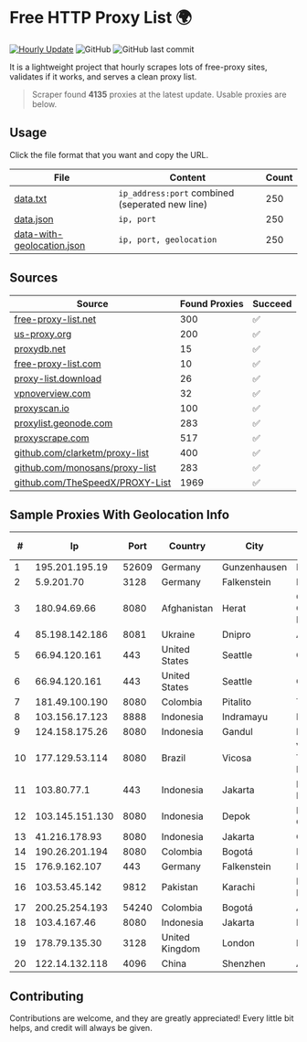 
# Free HTTP Proxy List 🌍

[![Hourly Update](https://github.com/mertguvencli/http-proxy-list/actions/workflows/main.yml/badge.svg?branch=main)](https://github.com/mertguvencli/http-proxy-list/actions/workflows/main.yml)
![GitHub](https://img.shields.io/github/license/mertguvencli/http-proxy-list)
![GitHub last commit](https://img.shields.io/github/last-commit/mertguvencli/http-proxy-list)

It is a lightweight project that hourly scrapes lots of free-proxy sites, validates if it works, and serves a clean proxy list.


> Scraper found **4135** proxies at the latest update. Usable proxies are below.

## Usage

Click the file format that you want and copy the URL.


|File|Content|Count|
|----|-------|-----|
|[data.txt](https://raw.githubusercontent.com/mertguvencli/http-proxy-list/main/proxy-list/data.txt)|`ip_address:port` combined (seperated new line)|250|
|[data.json](https://raw.githubusercontent.com/mertguvencli/http-proxy-list/main/proxy-list/data.json)|`ip, port`|250|
|[data-with-geolocation.json](https://raw.githubusercontent.com/mertguvencli/http-proxy-list/main/proxy-list/data-with-geolocation.json)|`ip, port, geolocation`|250|

## Sources

|Source|Found Proxies|Succeed|
|------|-------------|-------|
|[free-proxy-list.net](https://free-proxy-list.net)|300|✅|
|[us-proxy.org](https://www.us-proxy.org)|200|✅|
|[proxydb.net](http://proxydb.net)|15|✅|
|[free-proxy-list.com](https://free-proxy-list.com/?page=&port=&type%5B%5D=http&type%5B%5D=https&up_time=0&search=Search)|10|✅|
|[proxy-list.download](https://www.proxy-list.download/HTTP)|26|✅|
|[vpnoverview.com](https://vpnoverview.com/privacy/anonymous-browsing/free-proxy-servers)|32|✅|
|[proxyscan.io](https://www.proxyscan.io)|100|✅|
|[proxylist.geonode.com](https://proxylist.geonode.com/api/proxy-list?limit=300&page=1&sort_by=lastChecked&sort_type=desc&protocols=http,https)|283|✅|
|[proxyscrape.com](https://api.proxyscrape.com/v2/?request=displayproxies&protocol=http&timeout=10000&country=all&ssl=all&anonymity=all)|517|✅|
|[github.com/clarketm/proxy-list](https://raw.githubusercontent.com/clarketm/proxy-list/master/proxy-list-raw.txt)|400|✅|
|[github.com/monosans/proxy-list](https://raw.githubusercontent.com/monosans/proxy-list/main/proxies/http.txt)|283|✅|
|[github.com/TheSpeedX/PROXY-List](https://raw.githubusercontent.com/TheSpeedX/PROXY-List/master/http.txt)|1969|✅|


## Sample Proxies With Geolocation Info

|#|Ip|Port|Country|City|Internet Service Provider|
|-|--|----|-------|----|-------------------------|
|1|195.201.195.19|52609|Germany|Gunzenhausen|Hetzner Online GmbH|
|2|5.9.201.70|3128|Germany|Falkenstein|Hetzner Online GmbH|
|3|180.94.69.66|8080|Afghanistan|Herat|Government Communications Network|
|4|85.198.142.186|8081|Ukraine|Dnipro|Apex NCC|
|5|66.94.120.161|443|United States|Seattle|Contabo Inc.|
|6|66.94.120.161|443|United States|Seattle|Contabo Inc.|
|7|181.49.100.190|8080|Colombia|Pitalito|Telmex Colombia S.A.|
|8|103.156.17.123|8888|Indonesia|Indramayu|RSTNET|
|9|124.158.175.26|8080|Indonesia|Gandul|ICON+|
|10|177.129.53.114|8080|Brazil|Vicosa|VSAT- TELECOMUNICAÇÕES LTDA|
|11|103.80.77.1|443|Indonesia|Jakarta|Dewan Ketahanan Nasional|
|12|103.145.151.130|8080|Indonesia|Depok|PT. Indonesia Comnets Plus|
|13|41.216.178.93|8080|Indonesia|Jakarta|CV Atha Media Prima|
|14|190.26.201.194|8080|Colombia|Bogotá|ETB - Colombia|
|15|176.9.162.107|443|Germany|Falkenstein|Hetzner Online GmbH|
|16|103.53.45.142|9812|Pakistan|Karachi|Ebone Network Pvt. Ltd|
|17|200.25.254.193|54240|Colombia|Bogotá|Andinet ON Line|
|18|103.4.167.46|8080|Indonesia|Jakarta|FIBERNET|
|19|178.79.135.30|3128|United Kingdom|London|Linode, LLC|
|20|122.14.132.118|4096|China|Shenzhen|AANETS|



## Contributing

Contributions are welcome, and they are greatly appreciated! Every
little bit helps, and credit will always be given.

